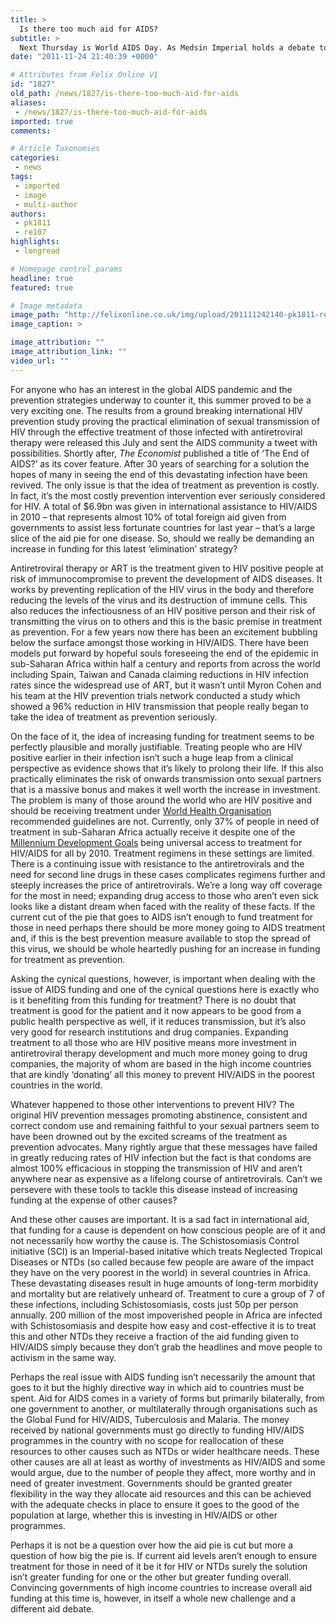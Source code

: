 ```yaml
---
title: >
  Is there too much aid for AIDS?
subtitle: >
  Next Thursday is World AIDS Day. As Medsin Imperial holds a debate to mark the occasion, Red Elmahdi investigates the arguments surrounding aid and AIDS
date: "2011-11-24 21:40:39 +0000"

# Attributes from Felix Online V1
id: "1827"
old_path: /news/1827/is-there-too-much-aid-for-aids
aliases:
 - /news/1827/is-there-too-much-aid-for-aids
imported: true
comments:

# Article Taxonomies
categories:
 - news
tags:
 - imported
 - image
 - multi-author
authors:
 - pk1811
 - re107
highlights:
 - longread

# Homepage control params
headline: true
featured: true

# Image metadata
image_path: "http://felixonline.co.uk/img/upload/201111242140-pk1811-redribbonprojection.jpg"
image_caption: >

image_attribution: ""
image_attribution_link: ""
video_url: ""
---
```


For anyone who has an interest in the global AIDS pandemic and the prevention strategies underway to counter it, this summer proved to be a very exciting one. The results from a ground breaking international HIV prevention study proving the practical elimination of sexual transmission of HIV through the effective treatment of those infected with antiretroviral therapy were released this July and sent the AIDS community a tweet with possibilities. Shortly after, _The Economist_ published a title of ‘The End of AIDS?’ as its cover feature. After 30 years of searching for a solution the hopes of many in seeing the end of this devastating infection have been revived. The only issue is that the idea of treatment as prevention is costly. In fact, it’s the most costly prevention intervention ever seriously considered for HIV. A total of $6.9bn was given in international assistance to HIV/AIDS in 2010 – that represents almost 10% of total foreign aid given from governments to assist less fortunate countries for last year – that’s a large slice of the aid pie for one disease. So, should we really be demanding an increase in funding for this latest ‘elimination’ strategy?

Antiretroviral therapy or ART is the treatment given to HIV positive people at risk of immunocompromise to prevent the development of AIDS diseases. It works by preventing replication of the HIV virus in the body and therefore reducing the levels of the virus and its destruction of immune cells. This also reduces the infectiousness of an HIV positive person and their risk of transmitting the virus on to others and this is the basic premise in treatment as prevention. For a few years now there has been an excitement bubbling below the surface amongst those working in HIV/AIDS. There have been models put forward by hopeful souls foreseeing the end of the epidemic in sub-Saharan Africa within half a century and reports from across the world including Spain, Taiwan and Canada claiming reductions in HIV infection rates since the widespread use of ART, but it wasn’t until Myron Cohen and his team at the HIV prevention trials network conducted a study which showed a 96% reduction in HIV transmission that people really began to take the idea of treatment as prevention seriously.

On the face of it, the idea of increasing funding for treatment seems to be perfectly plausible and morally justifiable. Treating people who are HIV positive earlier in their infection isn’t such a huge leap from a clinical perspective as evidence shows that it’s likely to prolong their life. If this also practically eliminates the risk of onwards transmission onto sexual partners that is a massive bonus and makes it well worth the increase in investment. The problem is many of those around the world who are HIV positive and should be receiving treatment under [World Health Organisation](http://www.who.int/en/) recommended guidelines are not. Currently, only 37% of people in need of treatment in sub-Saharan Africa actually receive it despite one of the [Millennium Development Goals](http://www.un.org/millenniumgoals/) being universal access to treatment for HIV/AIDS for all by 2010. Treatment regimens in these settings are limited. There is a continuing issue with resistance to the antiretrovirals and the need for second line drugs in these cases complicates regimens further and steeply increases the price of antiretrovirals. We’re a long way off coverage for the most in need; expanding drug access to those who aren’t even sick looks like a distant dream when faced with the reality of these facts. If the current cut of the pie that goes to AIDS isn’t enough to fund treatment for those in need perhaps there should be more money going to AIDS treatment and, if this is the best prevention measure available to stop the spread of this virus, we should be whole heartedly pushing for an increase in funding for treatment as prevention.

Asking the cynical questions, however, is important when dealing with the issue of AIDS funding and one of the cynical questions here is exactly who is it benefiting from this funding for treatment? There is no doubt that treatment is good for the patient and it now appears to be good from a public health perspective as well, if it reduces transmission, but it’s also very good for research institutions and drug companies. Expanding treatment to all those who are HIV positive means more investment in antiretroviral therapy development and much more money going to drug companies, the majority of whom are based in the high income countries that are kindly ‘donating’ all this money to prevent HIV/AIDS in the poorest countries in the world.

Whatever happened to those other interventions to prevent HIV? The original HIV prevention messages promoting abstinence, consistent and correct condom use and remaining faithful to your sexual partners seem to have been drowned out by the excited screams of the treatment as prevention advocates. Many rightly argue that these messages have failed in greatly reducing rates of HIV infection but the fact is that condoms are almost 100% efficacious in stopping the transmission of HIV and aren’t anywhere near as expensive as a lifelong course of antiretrovirals. Can’t we persevere with these tools to tackle this disease instead of increasing funding at the expense of other causes?

And these other causes are important. It is a sad fact in international aid, that funding for a cause is dependent on how conscious people are of it and not necessarily how worthy the cause is. The Schistosomiasis Control initiative (SCI) is an Imperial-based initative which treats Neglected Tropical Diseases or NTDs (so called because few people are aware of the impact they have on the very poorest in the world) in several countries in Africa. These devastating diseases result in huge amounts of long-term morbidity and mortality but are relatively unheard of. Treatment to cure a group of 7 of these infections, including Schistosomiasis, costs just 50p per person annually. 200 million of the most impoverished people in Africa are infected with Schistosomiasis and despite how easy and cost-effective it is to treat this and other NTDs they receive a fraction of the aid funding given to HIV/AIDS simply because they don’t grab the headlines and move people to activism in the same way.

Perhaps the real issue with AIDS funding isn’t necessarily the amount that goes to it but the highly directive way in which aid to countries must be spent. Aid for AIDS comes in a variety of forms but primarily bilaterally, from one government to another, or multilaterally through organisations such as the Global Fund for HIV/AIDS, Tuberculosis and Malaria. The money received by national governments must go directly to funding HIV/AIDS programmes in the country with no scope for reallocation of these resources to other causes such as NTDs or wider healthcare needs. These other causes are all at least as worthy of investments as HIV/AIDS and some would argue, due to the number of people they affect, more worthy and in need of greater investment. Governments should be granted greater flexibility in the way they allocate aid resources and this can be achieved with the adequate checks in place to ensure it goes to the good of the population at large, whether this is investing in HIV/AIDS or other programmes.

Perhaps it is not be a question over how the aid pie is cut but more a question of how big the pie is. If current aid levels aren’t enough to ensure treatment for those in need of it be it for HIV or NTDs surely the solution isn’t greater funding for one or the other but greater funding overall. Convincing governments of high income countries to increase overall aid funding at this time is, however, in itself a whole new challenge and a different aid debate.
